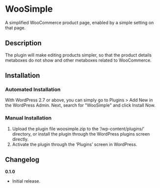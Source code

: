 # WooSimple
A simplified WooCommerce product page, enabled by a simple setting on that page.

## Description

The plugin will make editing products simpler, so that the product details metaboxes do not show and other metaboxes related to WooCommerce.

## Installation


### Automated Installation

With WordPress 2.7 or above, you can simply go to Plugins > Add New in the WordPress Admin. Next, search for "WooSimple" and click Install Now. 

### Manual Installation

1. Upload the plugin file woosimple.zip to the ‘/wp-content/plugins/’ directory, or install the plugin through the WordPress plugins screen directly.
2. Activate the plugin through the ‘Plugins’ screen in WordPress.

## Changelog

**0.1.0**
* Initial release.
